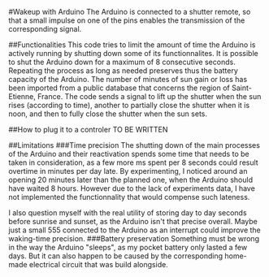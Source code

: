 #Wakeup with Arduino
The Arduino is connected to a shutter remote, so that a small impulse on
one of the pins enables the transmission of the corresponding signal.

##Functionalities
This code tries to limit the amount of time the Arduino is actively running
by shutting down some of its functionnalites. It is possible to shut the
Arduino down for a maximum of 8 consecutive seconds. Repeating the
process as long as needed preserves thus the battery capacity of the
Arduino.
The number of minutes of sun gain or loss has been imported from a
public database that concerns the region of Saint-Etienne, France.
The code sends a signal to lift up the shutter when the
sun rises (according to time), another to partially close the shutter
when it is noon, and then to fully close the shutter when the sun sets.

##How to plug it to a controler
TO BE WRITTEN

##Limitations
###Time precision
The shutting down of the main processes of the Arduino and their reactivation
spends some time that needs to be taken in consideration, as a few more
ms spent per 8 seconds could result overtime in minutes per day late.
By experimenting, I noticed around an opening 20 minutes later than
the planned one, when the Arduino should have waited 8 hours.
However due to the lack of experiments data, I have not implemented the
functionnality that would compense such lateness.

I also question myself with the real utility of storing day to day
seconds before sunrise and sunset, as the Arduino isn't that precise
overall. Maybe just a small 555 connected to the Arduino as an interrupt
could improve the waking-time precision.
###Battery preservation
Something must be wrong in the way the Arduino "sleeps", as my pocket
battery only lasted a few days. But it can also happen to be caused
by the corresponding home-made electrical circuit that was build
alongside.

